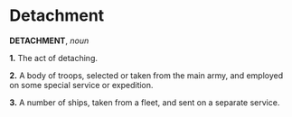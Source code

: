 # Detachment

**DETACHMENT**, _noun_

**1.** The act of detaching.

**2.** A body of troops, selected or taken from the main army, and employed on some special service or expedition.

**3.** A number of ships, taken from a fleet, and sent on a separate service.